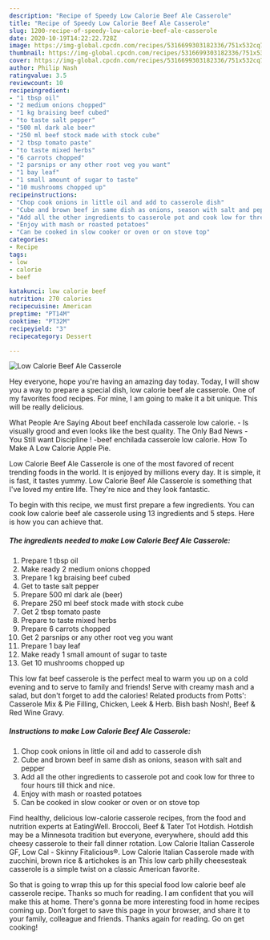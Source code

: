 ```yaml
---
description: "Recipe of Speedy Low Calorie Beef Ale Casserole"
title: "Recipe of Speedy Low Calorie Beef Ale Casserole"
slug: 1200-recipe-of-speedy-low-calorie-beef-ale-casserole
date: 2020-10-19T14:22:22.728Z
image: https://img-global.cpcdn.com/recipes/5316699303182336/751x532cq70/low-calorie-beef-ale-casserole-recipe-main-photo.jpg
thumbnail: https://img-global.cpcdn.com/recipes/5316699303182336/751x532cq70/low-calorie-beef-ale-casserole-recipe-main-photo.jpg
cover: https://img-global.cpcdn.com/recipes/5316699303182336/751x532cq70/low-calorie-beef-ale-casserole-recipe-main-photo.jpg
author: Philip Nash
ratingvalue: 3.5
reviewcount: 10
recipeingredient:
- "1 tbsp oil"
- "2 medium onions chopped"
- "1 kg braising beef cubed"
- "to taste salt pepper"
- "500 ml dark ale beer"
- "250 ml beef stock made with stock cube"
- "2 tbsp tomato paste"
- "to taste mixed herbs"
- "6 carrots chopped"
- "2 parsnips or any other root veg you want"
- "1 bay leaf"
- "1 small amount of sugar to taste"
- "10 mushrooms chopped up"
recipeinstructions:
- "Chop cook onions in little oil and add to casserole dish"
- "Cube and brown beef in same dish as onions, season with salt and pepper"
- "Add all the other ingredients to casserole pot and cook low for three to four hours till thick and nice."
- "Enjoy with mash or roasted potatoes"
- "Can be cooked in slow cooker or oven or on stove top"
categories:
- Recipe
tags:
- low
- calorie
- beef

katakunci: low calorie beef 
nutrition: 270 calories
recipecuisine: American
preptime: "PT14M"
cooktime: "PT32M"
recipeyield: "3"
recipecategory: Dessert

---
```



![Low Calorie Beef Ale Casserole](https://img-global.cpcdn.com/recipes/5316699303182336/751x532cq70/low-calorie-beef-ale-casserole-recipe-main-photo.jpg)

Hey everyone, hope you're having an amazing day today. Today, I will show you a way to prepare a special dish, low calorie beef ale casserole. One of my favorites food recipes. For mine, I am going to make it a bit unique. This will be really delicious.

What People Are Saying About beef enchilada casserole low calorie. - Is visually grood and even looks like the best quality. The Only Bad News - You Still want Discipline ! -beef enchilada casserole low calorie. How To Make A Low Calorie Apple Pie.

Low Calorie Beef Ale Casserole is one of the most favored of recent trending foods in the world. It is enjoyed by millions every day. It is simple, it is fast, it tastes yummy. Low Calorie Beef Ale Casserole is something that I've loved my entire life. They're nice and they look fantastic.


To begin with this recipe, we must first prepare a few ingredients. You can cook low calorie beef ale casserole using 13 ingredients and 5 steps. Here is how you can achieve that.

<!--inarticleads1-->

##### The ingredients needed to make Low Calorie Beef Ale Casserole:

1. Prepare 1 tbsp oil
1. Make ready 2 medium onions chopped
1. Prepare 1 kg braising beef cubed
1. Get to taste salt pepper
1. Prepare 500 ml dark ale (beer)
1. Prepare 250 ml beef stock made with stock cube
1. Get 2 tbsp tomato paste
1. Prepare to taste mixed herbs
1. Prepare 6 carrots chopped
1. Get 2 parsnips or any other root veg you want
1. Prepare 1 bay leaf
1. Make ready 1 small amount of sugar to taste
1. Get 10 mushrooms chopped up


This low fat beef casserole is the perfect meal to warm you up on a cold evening and to serve to family and friends! Serve with creamy mash and a salad, but don&#39;t forget to add the calories! Related products from Potts&#39;: Casserole Mix &amp; Pie Filling, Chicken, Leek &amp; Herb. Bish bash Nosh!, Beef &amp; Red Wine Gravy. 

<!--inarticleads2-->

##### Instructions to make Low Calorie Beef Ale Casserole:

1. Chop cook onions in little oil and add to casserole dish
1. Cube and brown beef in same dish as onions, season with salt and pepper
1. Add all the other ingredients to casserole pot and cook low for three to four hours till thick and nice.
1. Enjoy with mash or roasted potatoes
1. Can be cooked in slow cooker or oven or on stove top


Find healthy, delicious low-calorie casserole recipes, from the food and nutrition experts at EatingWell. Broccoli, Beef &amp; Tater Tot Hotdish. Hotdish may be a Minnesota tradition but everyone, everywhere, should add this cheesy casserole to their fall dinner rotation. Low Calorie Italian Casserole GF, Low Cal - Skinny Fitalicious®. Low Calorie Italian Casserole made with zucchini, brown rice &amp; artichokes is an This low carb philly cheesesteak casserole is a simple twist on a classic American favorite. 

So that is going to wrap this up for this special food low calorie beef ale casserole recipe. Thanks so much for reading. I am confident that you will make this at home. There's gonna be more interesting food in home recipes coming up. Don't forget to save this page in your browser, and share it to your family, colleague and friends. Thanks again for reading. Go on get cooking!

